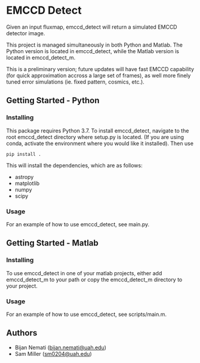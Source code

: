# EMCCD Detect

Given an input fluxmap, emccd_detect will return a simulated EMCCD detector image. 

This project is managed simultaneously in both Python and Matlab. The Python version is located in emccd\_detect, while the Matlab version is located in emccd\_detect\_m.

This is a preliminary version; future updates will have fast EMCCD capability (for quick approximation accross a large set of frames), as well more finely tuned error simulations (ie. fixed pattern, cosmics, etc.).

## Getting Started - Python
### Installing

This package requires Python 3.7. To install emccd\_detect, navigate to the root emccd\_detect directory where setup.py is located. (If you are using conda, activate the environment where you would like it installed). Then use

	pip install .

This will install the dependencies, which are as follows:

* astropy
* matplotlib
* numpy
* scipy


### Usage

For an example of how to use emccd\_detect, see main.py.

## Getting Started - Matlab
### Installing

To use emccd\_detect in one of your matlab projects, either add emccd\_detect\_m to your path or copy the emccd\_detect\_m directory to your project.

### Usage

For an example of how to use emccd\_detect, see scripts/main.m.

## Authors

* Bijan Nemati (<bijan.nemati@uah.edu>)
* Sam Miller (<sm0204@uah.edu>)

